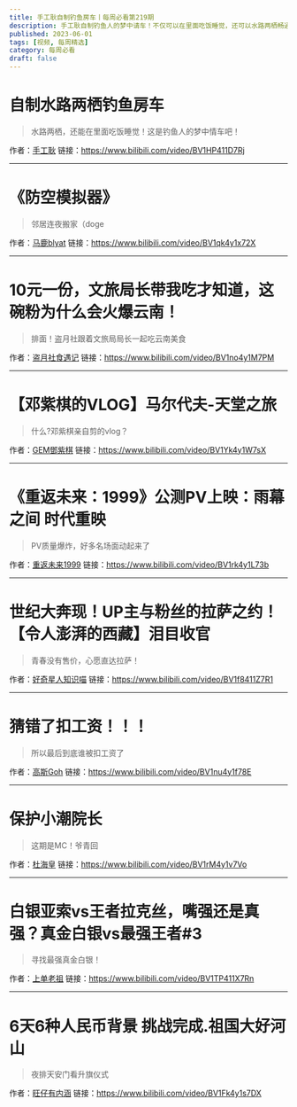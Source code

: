 ```yaml
---
title: 手工耿自制钓鱼房车丨每周必看第219期
description: 手工耿自制钓鱼人的梦中请车！不仅可以在里面吃饭睡觉，还可以水路两栖畅通无阻！
published: 2023-06-01
tags: [视频, 每周精选]
category: 每周必看
draft: false
---
```


# 自制水路两栖钓鱼房车
> 水路两栖，还能在里面吃饭睡觉！这是钓鱼人的梦中情车吧！

作者：[手工耿](https://space.bilibili.com/280793434)
链接：https://www.bilibili.com/video/BV1HP411D7Rj

---

# 《防空模拟器》
> 邻居连夜搬家（doge

作者：[马鹿blyat](https://space.bilibili.com/6989655)
链接：https://www.bilibili.com/video/BV1qk4y1x72X

---

# 10元一份，文旅局长带我吃才知道，这碗粉为什么会火爆云南！
> 排面！盗月社跟着文旅局局长一起吃云南美食

作者：[盗月社食遇记](https://space.bilibili.com/99157282)
链接：https://www.bilibili.com/video/BV1no4y1M7PM

---

# 【邓紫棋的VLOG】马尔代夫-天堂之旅
> 什么?邓紫棋亲自剪的vlog？

作者：[GEM鄧紫棋](https://space.bilibili.com/1889545341)
链接：https://www.bilibili.com/video/BV1Yk4y1W7sX

---

# 《重返未来：1999》公测PV上映：雨幕之间 时代重映
> PV质量爆炸，好多名场面动起来了

作者：[重返未来1999](https://space.bilibili.com/1197454103)
链接：https://www.bilibili.com/video/BV1rk4y1L73b

---

# 世纪大奔现！UP主与粉丝的拉萨之约！【令人澎湃的西藏】泪目收官
> 青春没有售价，心愿直达拉萨！

作者：[好奇星人知识喵](https://space.bilibili.com/517491339)
链接：https://www.bilibili.com/video/BV1f8411Z7R1

---

# 猜错了扣工资！！！
> 所以最后到底谁被扣工资了

作者：[高斯Goh](https://space.bilibili.com/3913194)
链接：https://www.bilibili.com/video/BV1nu4y1f78E

---

# 保护小潮院长
> 这期是MC！爷青回

作者：[杜海皇](https://space.bilibili.com/178029850)
链接：https://www.bilibili.com/video/BV1rM4y1v7Vo

---

# 白银亚索vs王者拉克丝，嘴强还是真强？真金白银vs最强王者#3
> 寻找最强真金白银！

作者：[上单老祖](https://space.bilibili.com/428040854)
链接：https://www.bilibili.com/video/BV1TP411X7Rn

---

# 6天6种人民币背景 挑战完成.祖国大好河山
> 夜排天安门看升旗仪式

作者：[旺仔有内涵](https://space.bilibili.com/291222529)
链接：https://www.bilibili.com/video/BV1Fk4y1s7DX


